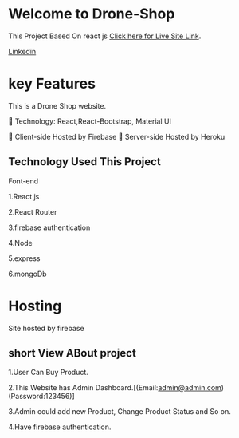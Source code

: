 # Welcome to Drone-Shop

This Project Based On react js [Click here for Live Site Link](https://drone-shop-2f2e9.web.app/).

[Linkedin](https://www.linkedin.com/in/masudtalukdar/)

# key Features

This is a Drone Shop website.

 Technology: React,React-Bootstrap, Material UI

 Client-side Hosted by Firebase
 Server-side Hosted by Heroku

## Technology Used This Project

Font-end

1.React js

2.React Router

3.firebase authentication

4.Node

5.express

6.mongoDb

# Hosting

Site hosted by firebase

## short View ABout project

1.User Can Buy Product.

2.This Website has Admin Dashboard.[(Email:admin@admin.com)(Password:123456)]

3.Admin could add new Product, Change Product Status and So on.

4.Have firebase authentication.
